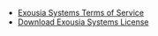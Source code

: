 * [Exousia Systems Terms of Service](/tos/exousia-systems.md)
* [Download Exousia Systems License](/tos/download-systems.md)
